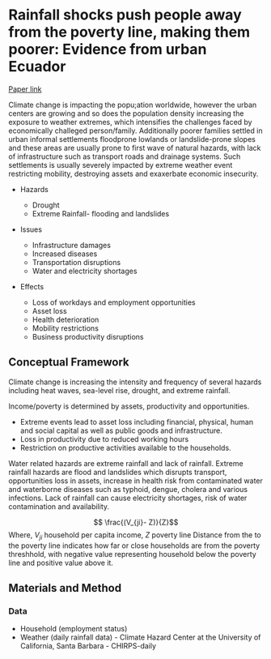 
# Rainfall shocks push people away from the poverty line, making them poorer: Evidence from urban Ecuador
[Paper link](https://doi.org/10.1016/j.ijdrr.2025.105539)



Climate change is impacting the popu;ation worldwide, however the urban centers are growing and so does the population density increasing the exposure to weather extremes, which intensifies the challenges faced by economically challeged person/family. Additionally poorer families settled in urban informal settlements floodprone lowlands or landslide-prone slopes and these areas are usually prone to first wave of natural hazards, with lack of infrastructure such as transport roads and drainage systems. Such settlements is usually severely impacted by extreme weather event restricting mobility, destroying assets and exaxerbate economic insecurity. 

- Hazards
    - Drought
    - Extreme Rainfall- flooding and landslides

- Issues
    - Infrastructure damages
    - Increased diseases
    - Transportation disruptions
    - Water and electricity shortages

- Effects
    - Loss of workdays and employment opportunities
    - Asset loss
    - Health deterioration
    - Mobility restrictions
    - Business productivity disruptions


## Conceptual Framework


Climate change is increasing the intensity and frequency of several hazards including heat waves, sea-level rise, drought, and extreme rainfall.

Income/poverty is determined by assets, productivity and opportunities. 
- Extreme events lead to asset loss including financial, physical, human and social capital as well as public goods and infrastructure.
- Loss in productivity due to reduced working hours
- Restriction on productive activities available to the households.

Water related hazards are extreme rainfall and lack of rainfall. Extreme rainfall hazards are flood and landslides which disrupts transport, opportunities loss in assets, increase in health risk from contaminated water and waterborne diseases such as typhoid, dengue, cholera and various infections. Lack of rainfall can cause electricity shortages, risk of water contamination and availability. 


$$ \frac{(V_{ji}- Z)}{Z}$$ 
Where, $V_{ji}$ household per capita income, $Z$ poverty line
Distance from the to the poverty line indicates how far or close households are from the poverty threshhold, with negative value representing household below the poverty line and positive value above it.


## Materials and Method

### Data
- Household (employment status)
- Weather (daily rainfall data) - Climate Hazard Center at the University of California, Santa Barbara - CHIRPS-daily



